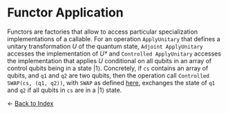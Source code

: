 # Functor Application

Functors are factories that allow to access particular specialization implementations of a callable. 
For an operation `ApplyUnitary` that defines a unitary transformation *U* of the quantum state, `Adjoint ApplyUnitary` accesses the implementation of *U†* and `Controlled ApplyUnitary` accesses the implementation that applies *U* conditional on all qubits in an array of control qubits being in a state |1⟩. 
Concretely, if `cs` contains an array of qubits, and `q1` and `q2` are two qubits, then the operation call `Controlled SWAP(cs, (q1, q2))`, with `SWAP` as defined [here](https://github.com/microsoft/qsharp-language/blob/main/Specifications/Language/1_ProgramStructure/4_SpecializationDeclarations.md#specialization-declarations), exchanges the state of `q1` and `q2` if all qubits in `cs` are in a |1⟩ state. 


← [Back to Index](https://github.com/microsoft/qsharp-language/tree/main/Specifications/Language#index)
